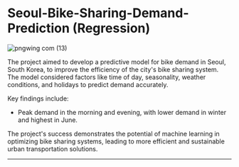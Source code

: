 # Seoul-Bike-Sharing-Demand-Prediction (Regression)

![pngwing com (13)](https://github.com/AkashRanjan23/Seoul-Bike-Sharing-Demand-Prediction/assets/150953524/200f8cbb-19db-4441-b0e1-7f9eacdd0524)



The project aimed to develop a predictive model for bike demand in Seoul, South Korea, to improve the efficiency of the city's bike sharing system. The model considered factors like time of day, seasonality, weather conditions, and holidays to predict demand accurately.

Key findings include:

- Peak demand in the morning and evening, with lower demand in winter and highest in June.

The project's success demonstrates the potential of machine learning in optimizing bike sharing systems, leading to more efficient and sustainable urban transportation solutions.

---

